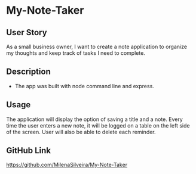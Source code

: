 # My-Note-Taker

## User Story

As a small business owner, I want to create a note application to organize my thoughts and keep track of tasks I need to complete.

## Description
* The app was built with node command line and express.

## Usage

The application will display the option of saving a title and a note. Every time the user enters a new note, it will be logged 
on a table on the left side of the screen. User will also be able to delete each reminder.

## GitHub Link

https://github.com/MilenaSilveira/My-Note-Taker